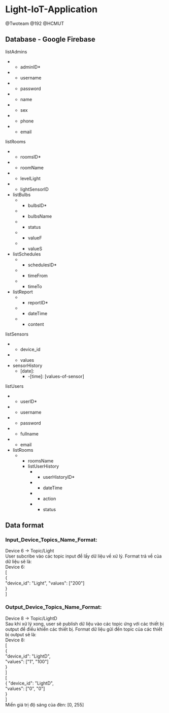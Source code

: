 ﻿# Light-IoT-Application
@Twoteam @192 @HCMUT  

## Database - Google Firebase

listAdmins  
  * - adminID*   
  * - username  
  * - password  
  * - name  
  * - sex  
  * - phone  
  * - email  
	
listRooms  
  * - roomsID*   
  * - roomName  
  * - levelLight  
  * - lightSensorID  
  * listBulbs  
    * - bulbsID*   
    * - bulbsName  
    * - status  
    * - valueF  
    * - valueS      
  * listSchedules   
    * - schedulesID*   
    * - timeFrom  
    * - timeTo  
  * listReport  
    * - reportID*   
    * - dateTime  
    * - content  
	
listSensors  
  * - device_id  
  * - values  
  * sensorHistory   
    * [date]:  
      * -[time]: [values-of-sensor]  

listUsers  
  * - userID*   
  * - username  
  * - password  
  * - fullname  
  * - email  
  * listRooms  
    * - roomsName   
      * listUserHistory  
        * - userHistoryID*   
        * - dateTime  
        * - action  
        * - status  

## Data format

### Input_Device_Topics_Name_Format:
Device 6 -> Topic/Light  
User subcribe vào các topic input để lấy dữ liệu về xử lý. Format trả về của dữ liệu sẽ là:  
Device 6:  
[  
  {  
	"device_id": "Light",
    "values": ["200"]  
  }  
]  

### Output_Device_Topics_Name_Format:
Device 8 -> Topic/LightD  
Sau khi xử lý xong, user sẽ publish dữ liệu vào các topic ứng với các thiết bị output để điều khiển các thiết bị. Format dữ liệu gửi đến topic của các thiết bị output sẽ là:  
Device 8:  
[  
  {  
	"device_id": "LightD",  
    "values": ["1", "100"]  
  }  
]  
[  
  {   "device_id": "LightD",  
    "values": ["0", "0"]  
  }  
]  
Miền giá trị độ sáng của đèn: [0, 255]


